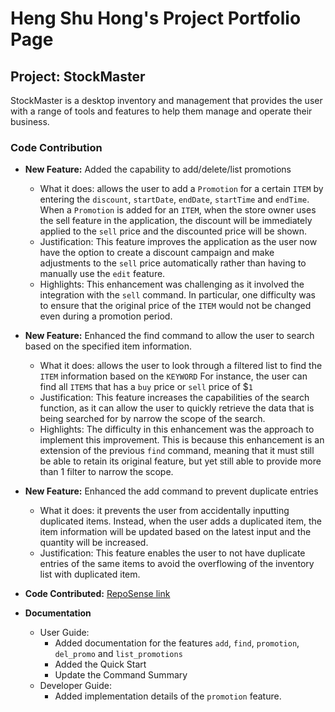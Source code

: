 # Heng Shu Hong's Project Portfolio Page


## Project: StockMaster

StockMaster is  a desktop inventory and management that provides the user with a range of tools and features to help them 
manage and operate their business.


### Code Contribution

- **New Feature:** Added the capability to add/delete/list promotions
  - What it does: allows the user to add a `Promotion` for a certain `ITEM` by entering the `discount`, `startDate`,
    `endDate`, `startTime` and `endTime`. When a `Promotion` is added for an `ITEM`, when the store owner uses the sell
    feature in the application, the discount will be immediately applied to the `sell` price and the discounted price will
    be shown.
  - Justification: This feature improves the application as the user now have the option to create a discount campaign
  and make adjustments to the `sell` price automatically rather than having to manually use the `edit` feature. 
  - Highlights: This enhancement was challenging as it involved the integration with the `sell` command. In particular, 
one difficulty was to ensure that the original price of the `ITEM` would not be changed even during a promotion period.


- **New Feature:** Enhanced the find command to allow the user to search based on the specified item information. 
  - What it does: allows the user to look through a filtered list to find the `ITEM` information based on the `KEYWORD`
For instance, the user can find all `ITEMS` that has a `buy` price or `sell` price of $`1`
  - Justification: This feature increases the capabilities of the search function, as it can allow the user to quickly
retrieve the data that is being searched for by narrow the scope of the search.
  - Highlights: The difficulty in this enhancement was the approach to implement this improvement. This is because this 
enhancement is an extension of the previous `find` command, meaning that it must still be able to retain its original
feature, but yet still able to provide more than 1 filter to narrow the scope.

- **New Feature:** Enhanced the add command to prevent duplicate entries
  - What it does: it prevents the user from accidentally inputting duplicated items. Instead, when the user adds a 
duplicated item, the item information will be updated based on the latest input and the quantity will be increased.
  - Justification: This feature enables the user to not have duplicate entries of the same items to avoid the 
overflowing of the inventory list with duplicated item.

- **Code Contributed:** [RepoSense link](https://nus-cs2113-ay2324s2.github.io/tp-dashboard/?search=hengshuhong&breakdown=true)

- **Documentation**
  - User Guide:
    - Added  documentation for the features `add`, `find`, `promotion`, `del_promo` and `list_promotions`
    - Added the Quick Start
    - Update the Command Summary
  - Developer Guide:
    - Added implementation details of the `promotion` feature.